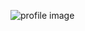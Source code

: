 ![profile image](https://avatars.githubusercontent.com/u/78278726?s=400&u=ec7a2aa94bc277ab58fa3b98ce6b84487463488c&v=4)
